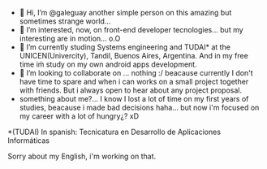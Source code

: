 - 👋 Hi, I’m @galeguay another simple person on this amazing but sometimes strange world...
- 👀 I’m interested, now, on front-end developer tecnologies... but my interesting are in motion... o.O
- 🌱 I’m currently studing Systems engineering and TUDAI* at the UNICEN(Univercity), Tandil, Buenos Aires, Argentina. And in my free time iḿ study on my own android apps development.
- 💞️ I’m looking to collaborate on ... nothing :/ beacause currently I don't have time to spare and when i can works on a small project together with friends. But i always open to hear about any project proposal.
- something about me?... I know I lost a lot of time on my first years of studies, beacause i made bad decisions haha... but now i'm focused on my career with a lot of hungry¿? xD

*(TUDAI) In spanish: Tecnicatura en Desarrollo de Aplicaciones Informáticas

Sorry about my English, i'm working on that.
